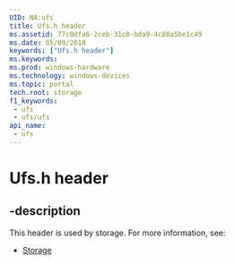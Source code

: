 ```yaml
---
UID: NA:ufs
title: Ufs.h header
ms.assetid: 77c0dfa6-2ceb-31c0-bda9-4c80a5be1c49
ms.date: 05/09/2018
keywords: ["Ufs.h header"]
ms.keywords: 
ms.prod: windows-hardware
ms.technology: windows-devices
ms.topic: portal
tech.root: storage
f1_keywords:
 - ufs
 - ufs/ufs
api_name:
 - ufs
---
```


# Ufs.h header


## -description

This header is used by storage. For more information, see:

- [Storage](../_storage/index.md)

